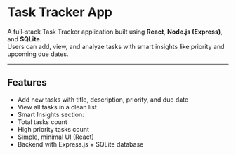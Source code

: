 # Task Tracker App

A full-stack Task Tracker application built using **React**, **Node.js (Express)**, and **SQLite**.  
Users can add, view, and analyze tasks with smart insights like priority and upcoming due dates.

---

##  Features

-  Add new tasks with title, description, priority, and due date  
-  View all tasks in a clean list  
-  Smart Insights section:
  - Total tasks count
  - High priority tasks count
-  Simple, minimal UI (React)
-  Backend with Express.js + SQLite database




